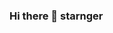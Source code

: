### Hi there 👋 starnger

<!--
**Shivam-kishor/Shivam-kishor** is a ✨ _special_ ✨ repository because its `README.md` (this file) appears on your GitHub profile.

Here are some ideas to get you started:

- 🔭 I’m currently working on ...
- 🌱 I’m currently learning ...
- 👯 I’m looking to collaborate on ...
- 🤔 I’m looking for help with ...friend
- 💬 Ask me about ...anything
- 📫 How to reach me: ...
- 😄 Pronouns: ...
- ⚡ Fun fact: ...i am dump
-->



